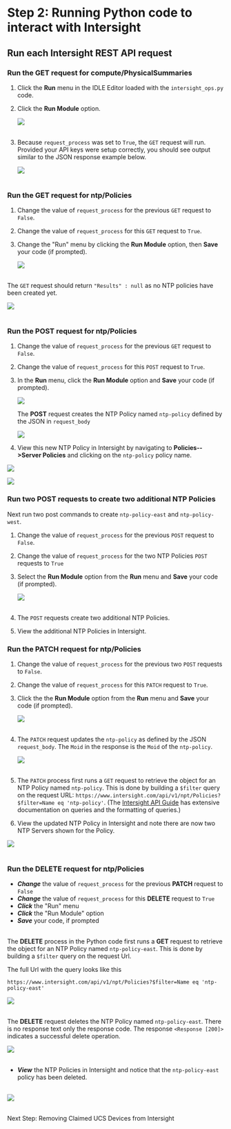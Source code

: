 # Step 2: Running Python code to interact with Intersight

## Run each Intersight REST API request

### Run the GET request for compute/PhysicalSummaries
1. Click the **Run** menu in the IDLE Editor loaded with the `intersight_ops.py` code.
1. Click the **Run Module** option.

   ![](assets/images/image-23.jpg)<br/><br/>

1. Because `request_process` was set to `True`, the `GET` request will run. Provided your API keys were setup correctly, you should see output similar to the JSON response example below.

    ![](assets/images/image-09.jpg)<br/><br/>

### Run the GET request for ntp/Policies
1. Change the value of `request_process` for the previous `GET` request to `False`.
1. Change the value of `request_process` for this `GET` request to `True`.
1. Change the "Run" menu by clicking the **Run Module** option, then **Save** your code (if prompted).

   ![](assets/images/image-10.jpg)<br/><br/>

  The `GET` request should return `"Results" : null` as no NTP policies have been created yet.

  ![](assets/images/image-11.jpg)<br/><br/>

### Run the POST request for ntp/Policies
1. Change the value of `request_process` for the previous `GET` request to `False`.
1. Change the value of `request_process` for this `POST` request to `True`.
1. In the **Run** menu, click the **Run Module** option and **Save** your code (if prompted). 

   ![](assets/images/image-12.jpg)

   The **POST** request creates the NTP Policy named `ntp-policy` defined by the JSON in `request_body`

   ![](assets/images/image-13.jpg)

1. View this new NTP Policy in Intersight by navigating to **Policies-->Server Policies** and clicking on the `ntp-policy` policy name.

  ![](assets/images/image-14.jpg)
  
  ![](assets/images/image-15.jpg)

### Run two POST requests to create two additional NTP Policies

Next run two post commands to create `ntp-policy-east` and `ntp-policy-west`.

1. Change the value of `request_process` for the previous `POST` request to `False`.
1. Change the value of `request_process` for the two NTP Policies `POST` requests to `True`
1. Select the **Run Module** option from the **Run** menu and **Save** your code (if prompted). 

   ![](assets/images/image-16.jpg)<br/><br/>

1. The `POST` requests create two additional NTP Policies.
1. View the additional NTP Policies in Intersight.

### Run the PATCH request for ntp/Policies
1. Change the value of `request_process` for the previous two `POST` requests to `False`.
1. Change the value of `request_process` for this `PATCH` request to `True`.
1. Click the the **Run Module** option from the **Run** menu and **Save** your code (if prompted). 

   ![](assets/images/image-17.jpg)<br/><br/>

1. The `PATCH` request updates the `ntp-policy` as defined by the JSON `request_body`. The `Moid` in the response is the `Moid` of the `ntp-policy`.

   ![](assets/images/image-18.jpg)<br/><br/>

1. The `PATCH` process first runs a `GET` request to retrieve the object for an NTP Policy named `ntp-policy`. This is done by building a `$filter` query on the request URL: `https://www.intersight.com/api/v1/npt/Policies?$filter=Name eq 'ntp-policy'`. (The [Intersight API Guide](https://intersight.com/apidocs/introduction/query/) has extensive documentation on queries and the formatting of queries.)
1. View the updated NTP Policy in Intersight and note there are now two NTP Servers shown for the Policy.

  ![](assets/images/image-19.jpg)<br/><br/>

### Run the DELETE request for ntp/Policies

  - ***Change*** the value of `request_process` for the previous **PATCH** request to `False`
  - ***Change*** the value of `request_process` for this **DELETE** request to `True`
  - ***Click*** the "Run" menu
  - ***Click*** the "Run Module" option
  - ***Save*** your code, if prompted<br/><br/>

  The **DELETE** process in the Python code first runs a **GET** request to retrieve the object for an NTP Policy named `ntp-policy-east`. This is done by building a `$filter` query on the request Url.

  The full Url with the query looks like this

  ```
  https://www.intersight.com/api/v1/npt/Policies?$filter=Name eq 'ntp-policy-east'
  ```

  ![](assets/images/image-20.jpg)<br/><br/>

  The **DELETE** request deletes the NTP Policy named `ntp-policy-east`. There is no response text only the response code. The response `<Response [200]>` indicates a successful delete operation.

  ![](assets/images/image-21.jpg)<br/><br/>

  - ***View*** the NTP Policies in Intersight and notice that the `ntp-policy-east` policy has been deleted.<br/><br/>

  ![](assets/images/image-22.jpg)<br/><br/>

Next Step: Removing Claimed UCS Devices from Intersight
